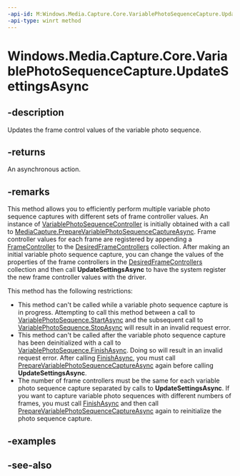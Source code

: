 ```yaml
---
-api-id: M:Windows.Media.Capture.Core.VariablePhotoSequenceCapture.UpdateSettingsAsync
-api-type: winrt method
---
```


<!-- Method syntax
public Windows.Foundation.IAsyncAction UpdateSettingsAsync()
-->

# Windows.Media.Capture.Core.VariablePhotoSequenceCapture.UpdateSettingsAsync

## -description
Updates the frame control values of the variable photo sequence.

## -returns
An asynchronous action.

## -remarks
This method allows you to efficiently perform multiple variable photo sequence captures with different sets of frame controller values. An instance of [VariablePhotoSequenceController](../windows.media.devices.core/variablephotosequencecontroller.md) is initially obtained with a call to [MediaCapture.PrepareVariablePhotoSequenceCaptureAsync](../windows.media.capture/mediacapture_preparevariablephotosequencecaptureasync_262453199.md). Frame controller values for each frame are registered by appending a [FrameController](variablephotocapturedeventargs_usedframecontrollerindex.md) to the [DesiredFrameControllers](../windows.media.devices.core/variablephotosequencecontroller_desiredframecontrollers.md) collection. After making an initial variable photo sequence capture, you can change the values of the properties of the frame controllers in the [DesiredFrameControllers](../windows.media.devices.core/variablephotosequencecontroller_desiredframecontrollers.md) collection and then call **UpdateSettingsAsync** to have the system register the new frame controller values with the driver.

This method has the following restrictions:


+ This method can't be called while a variable photo sequence capture is in progress. Attempting to call this method between a call to [VariablePhotoSequence.StartAsync](variablephotosequencecapture_startasync_1931900819.md) and the subsequent call to [VariablePhotoSequence.StopAsync](variablephotosequencecapture_stopasync_1648475005.md) will result in an invalid request error.
+ This method can't be called after the variable photo sequence capture has been deinitialized with a call to [VariablePhotoSequence.FinishAsync](variablephotosequencecapture_finishasync_1182664592.md). Doing so will result in an invalid request error. After calling [FinishAsync](variablephotosequencecapture_finishasync_1182664592.md), you must call [PrepareVariablePhotoSequenceCaptureAsync](../windows.media.capture/mediacapture_preparevariablephotosequencecaptureasync_262453199.md) again before calling **UpdateSettingsAsync**.
+ The number of frame controllers must be the same for each variable photo sequence capture separated by calls to **UpdateSettingsAsync**. If you want to capture variable photo sequences with different numbers of frames, you must call [FinishAsync](variablephotosequencecapture_finishasync_1182664592.md) and then call [PrepareVariablePhotoSequenceCaptureAsync](../windows.media.capture/mediacapture_preparevariablephotosequencecaptureasync.md) again to reinitialize the photo sequence capture.


## -examples

## -see-also
